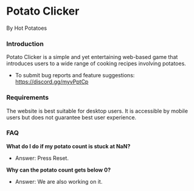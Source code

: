 # Potato Clicker
By Hot Potatoes

### Introduction

Potato Clicker is a simple and yet entertaining web-based game that introduces users to a wide range of cooking recipes involving potatoes. 

* To submit bug reports and feature suggestions: 
  https://discord.gg/myvPptCp

### Requirements

The website is best suitable for desktop users. It is accessible by mobile users but does not guarantee best user experience.

### FAQ

**What do I do if my potato count is stuck at NaN?**

* Answer: Press Reset.

**Why can the potato count gets below 0?**

* Answer: We are also working on it.


